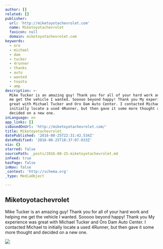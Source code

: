 ```yaml
---
author: []
related: []
publisher:
  url: 'http://miketoyotachevrolet.com'
  name: Miketoyotachevrolet
  favicon: null
  domain: miketoyotachevrolet.com
keywords:
  - oro
  - michael
  - dam
  - tucker
  - 4runner
  - thanks
  - auto
  - wanted
  - toyota
  - amp
description: >-
  Mike Tucker is an amazing guy! Thank you for all of your hard work and helping
  me get the vehicle I wanted. Sooooo beyond happy! Thank you My experience was
  great with Michael Tucker and Oro Dam Auto Center. I contacted Michael to
  initially locate a used 4Runner, but then gave it some more thought and
  decided on a new one.
inLanguage: en
app_links: []
isBasedOnUrl: 'http://miketoyotachevrolet.com/'
title: Miketoyotachevrolet
datePublished: '2016-08-25T22:31:42.534Z'
dateModified: '2016-08-25T18:37:07.033Z'
via: {}
starred: false
sourcePath: _posts/2016-08-25-miketoyotachevrolet.md
inFeed: true
hasPage: false
inNav: false
_context: 'http://schema.org'
_type: MediaObject

---
```

<article style=""><h1>Miketoyotachevrolet</h1><p>Mike Tucker is an amazing guy! Thank you for all of your hard work and helping me get the vehicle I wanted. Sooooo beyond happy! Thank you My experience was great with Michael Tucker and Oro Dam Auto Center. I contacted Michael to initially locate a used 4Runner, but then gave it some more thought and decided on a new one.</p><img src="http://miketoyotachevrolet.com/wp-content/uploads/2016/03/Nicole-French.jpg" /></article>